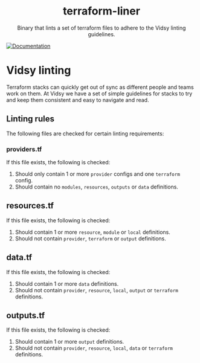 <h1 align="center">terraform-liner</h1>

<p align="center">
  Binary that lints a set of terraform files to adhere to the Vidsy linting guidelines.
</p>


[![Documentation](https://godoc.org/github.com/vidsy/terraform-linter?status.svg)](https://godoc.org/github.com/vidsy/terraform-linter)

# Vidsy linting

Terraform stacks can quickly get out of sync as different people and teams work on them. At Vidsy we have a set of simple guidelines for stacks to try and keep them consistent and easy to navigate and read.

## Linting rules

The following files are checked for certain linting requirements:

### providers.tf

If this file exists, the following is checked:

1. Should only contain 1 or more `provider` configs and one `terraform` config.
1. Should contain no `modules`, `resources`, `outputs` or `data` definitions.

## resources.tf

If this file exists, the following is checked:

1. Should contain 1 or more `resource`, `module` or `local` definitions.
1. Should not contain `provider`, `terraform` or `output` definitions.

## data.tf

If this file exists, the following is checked:

1. Should contain 1 or more `data` definitions.
1. Should not contain `provider`, `resource`, `local`, `output` or `terraform` definitions.

## outputs.tf

If this file exists, the following is checked:

1. Should contain 1 or more `output` definitions.
1. Should not contain `provider`, `resource`, `local`, `data` or `terraform` definitions.
